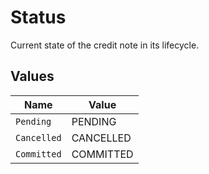 # Status

Current state of the credit note in its lifecycle.


## Values

| Name        | Value       |
| ----------- | ----------- |
| `Pending`   | PENDING     |
| `Cancelled` | CANCELLED   |
| `Committed` | COMMITTED   |